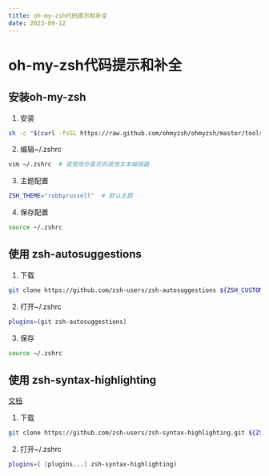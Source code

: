 ```yaml
---
title: oh-my-zsh代码提示和补全
date: 2023-09-12
---
```


# oh-my-zsh代码提示和补全

## 安装oh-my-zsh

1. 安装

```bash
sh -c "$(curl -fsSL https://raw.github.com/ohmyzsh/ohmyzsh/master/tools/install.sh)"
```

2. 编辑~/.zshrc

```bash
vim ~/.zshrc  # 或使用你喜欢的其他文本编辑器
```

3. 主题配置

```bash
ZSH_THEME="robbyrussell"  # 默认主题
```

4. 保存配置

```bash
source ~/.zshrc
```

## 使用 zsh-autosuggestions

1. 下载

```bash
git clone https://github.com/zsh-users/zsh-autosuggestions ${ZSH_CUSTOM:-~/.oh-my-zsh/custom}/plugins/zsh-autosuggestions
```

2. 打开~/.zshrc

```bash
plugins=(git zsh-autosuggestions)
```

3. 保存

```bash
source ~/.zshrc
```

## 使用 zsh-syntax-highlighting

[文档](https://github.com/zsh-users/zsh-syntax-highlighting/blob/master/INSTALL.md)

1. 下载

```bash
git clone https://github.com/zsh-users/zsh-syntax-highlighting.git ${ZSH_CUSTOM:-~/.oh-my-zsh/custom}/plugins/zsh-syntax-highlighting
```

2. 打开~/.zshrc
```bash
plugins=( [plugins...] zsh-syntax-highlighting)
```
